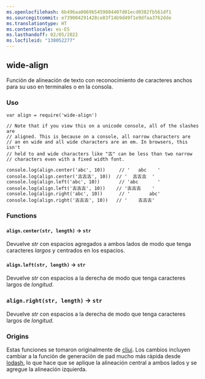 ```yaml
---
ms.openlocfilehash: 6b496aa0869b5459804407d01ecd0382fb561df1
ms.sourcegitcommit: e739004291428ce83f14b9d49f1e9dfaa3762dde
ms.translationtype: HT
ms.contentlocale: es-ES
ms.lasthandoff: 02/05/2022
ms.locfileid: "138052277"
---
```

<a name="wide-align"></a>wide-align
----------

Función de alineación de texto con reconocimiento de caracteres anchos para su uso en terminales o en la consola.

### <a name="usage"></a>Uso

```
var align = require('wide-align')

// Note that if you view this on a unicode console, all of the slashes are
// aligned. This is because on a console, all narrow characters are
// an en wide and all wide characters are an em. In browsers, this isn't
// held to and wide characters like "古" can be less than two narrow
// characters even with a fixed width font.

console.log(align.center('abc', 10))     // '   abc    '
console.log(align.center('古古古', 10))  // '  古古古  '
console.log(align.left('abc', 10))       // 'abc       '
console.log(align.left('古古古', 10))    // '古古古    '
console.log(align.right('abc', 10))      // '       abc'
console.log(align.right('古古古', 10))   // '    古古古'
```

### <a name="functions"></a>Functions

#### <a name="aligncenterstr-length--str"></a>`align.center(str, length)` → `str`

Devuelve *str* con espacios agregados a ambos lados de modo que tenga caracteres *largos* y centrados en los espacios.

#### <a name="alignleftstr-length--str"></a>`align.left(str, length)` → `str`

Devuelve *str* con espacios a la derecha de modo que tenga caracteres largos de *longitud*.

### <a name="alignrightstr-length--str"></a>`align.right(str, length)` → `str`

Devuelve *str* con espacios a la derecha de modo que tenga caracteres largos de *longitud*.

### <a name="origins"></a>Origins

Estas funciones se tomaron originalmente de [cliui](https://npmjs.com/package/cliui). Los cambios incluyen cambiar a la función de generación de pad mucho más rápida desde [lodash](https://npmjs.com/package/lodash), lo que hace que se aplique la alineación central a ambos lados y se agregue la alineación izquierda.
